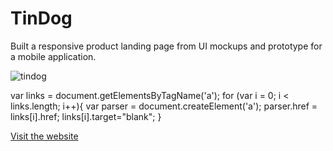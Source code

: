 # TinDog 
Built a responsive product landing page from UI mockups and prototype for a mobile application.

![tindog](https://user-images.githubusercontent.com/39883704/62962958-ffdb0580-bdcd-11e9-9f9e-3d78317a4009.png)

var links = document.getElementsByTagName('a');
for (var i = 0; i < links.length; i++){
    var parser = document.createElement('a');
    parser.href = links[i].href;
    links[i].target="blank";
}


<p><a href= "https://tindog.surge.sh" target="_blank">Visit the website</a></p>

